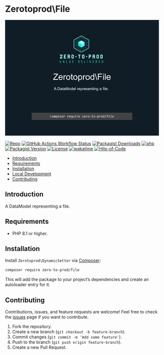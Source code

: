 # Zerotoprod\File

![](art/logo.png)

[![Repo](https://img.shields.io/badge/github-gray?logo=github)](https://github.com/zero-to-prod/file)
[![GitHub Actions Workflow Status](https://img.shields.io/github/actions/workflow/status/zero-to-prod/file/test.yml?label=tests)](https://github.com/zero-to-prod/file/actions)
[![Packagist Downloads](https://img.shields.io/packagist/dt/zero-to-prod/file?color=blue)](https://packagist.org/packages/zero-to-prod/file/stats)
[![php](https://img.shields.io/packagist/php-v/zero-to-prod/file.svg?color=purple)](https://packagist.org/packages/zero-to-prod/file/stats)
[![Packagist Version](https://img.shields.io/packagist/v/zero-to-prod/file?color=f28d1a)](https://packagist.org/packages/zero-to-prod/file)
[![License](https://img.shields.io/packagist/l/zero-to-prod/file?color=pink)](https://github.com/zero-to-prod/file/blob/main/LICENSE.md)
[![wakatime](https://wakatime.com/badge/github/zero-to-prod/file.svg)](https://wakatime.com/badge/github/zero-to-prod/file)
[![Hits-of-Code](https://hitsofcode.com/github/zero-to-prod/file?branch=main)](https://hitsofcode.com/github/zero-to-prod/file/view?branch=main)

- [Introduction](#introduction)
- [Requirements](#requirements)
- [Installation](#installation)
- [Local Development](./LOCAL_DEVELOPMENT.md)
- [Contributing](#contributing)

## Introduction

A DataModel representing a file.

## Requirements

- PHP 8.1 or higher.

## Installation

Install `Zerotoprod\DynamicSetter` via [Composer](https://getcomposer.org/):

```bash
composer require zero-to-prod/file
```

This will add the package to your project’s dependencies and create an autoloader entry for it.

## Contributing

Contributions, issues, and feature requests are welcome!
Feel free to check the [issues](https://github.com/zero-to-prod/file/issues) page if you want to contribute.

1. Fork the repository.
2. Create a new branch (`git checkout -b feature-branch`).
3. Commit changes (`git commit -m 'Add some feature'`).
4. Push to the branch (`git push origin feature-branch`).
5. Create a new Pull Request.